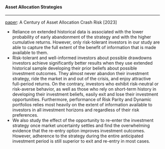 #### Asset Allocation Strategies

---

[paper](https://papers.ssrn.com/sol3/papers.cfm?abstract_id=4318157): A Century of Asset Allocation Crash Risk [2023]
- Reliance on extended historical data is associated with the lower probability of early abandonment of the strategy and with the higher cumulative returns. However, only risk-tolerant investors in our study are able to capture the full extent of the benefit of information that is made available to them. 
- Risk-tolerant and well-informed investors about possible drawdowns investors achieve significantly better results when they use extended historical sample developing their prior beliefs about possible investment outcomes. They almost never abandon their investment strategy, ride the market in and out of the crisis, and enjoy attractive full-period returns. On the contrary, investors who exhibit risk-neutral or risk-averse behavior, as well as those who rely on short-term history in developing their investment beliefs, easily exit and lose their investment opportunities. Furthermore, performance of Risk Parity and Dynamic portfolios relies most heavily on the extent of information available to investors in all investment horizons and regardless of their risk preferences.
- We also study the effect of the opportunity to re-enter the investment strategy once market uncertainty settles and find the overwhelming evidence that the re-entry option improves investment outcomes. However, adherence to the strategy during the entire anticipated investment period is still superior to exit and re-entry in most cases. 
